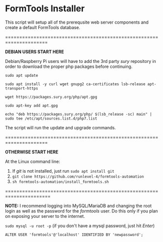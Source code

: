 # FormTools Installer

This script will setup all of the prerequsite web server components and create a default FormTools database.

=====================================================================

**DEBIAN USERS START HERE**

Debian/Raspberry Pi users will have to add the 3rd party _sury_ repository in order to download the proper php packages before continuing.

`sudo apt update`

`sudo apt install -y curl wget gnupg2 ca-certificates lsb-release apt-transport-https`

`wget https://packages.sury.org/php/apt.gpg`

`sudo apt-key add apt.gpg`

`echo "deb https://packages.sury.org/php/ $(lsb_release -sc) main" | sudo tee /etc/apt/sources.list.d/php7.list`

The script will run the update and upgrade commands.

=====================================================================

**OTHERWISE START HERE**

At the Linux command line:

1. If _git_ is not installed, just run `sudo apt install git`
2. `git clone https://github.com/runlevel-4/formtools-automation`
3. `sh formtools-automation/install_formtools.sh`

======================================================================

**NOTE:** I recommend logging into MySQL/MariaDB and changing the root login as well as the password for the _formtools_ user.  Do this only if you plan on exposing your server to the internet.

`sudo mysql -u root -p` (if you don't have a mysql password, just hit _Enter_)

`ALTER USER 'formtools'@'localhost' IDENTIFIED BY 'newpassword';`

